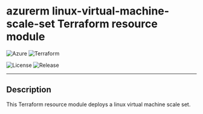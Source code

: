 # azurerm linux-virtual-machine-scale-set Terraform resource module

![Azure](https://img.shields.io/badge/azure-%230072C6.svg?style=for-the-badge&logo=microsoftazure&logoColor=white)
![Terraform](https://img.shields.io/badge/terraform-%235835CC.svg?style=for-the-badge&logo=terraform&logoColor=white)

![License](https://badgen.net/github/license/andreaskhvid/terraform-azurerm-linux-virtual-machine-scale-set/)
![Release](https://badgen.net/github/release/andreaskhvid/terraform-azurerm-linux-virtual-machine-scale-set/)

---

## Description

This Terraform resource module deploys a linux virtual machine scale set.
